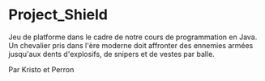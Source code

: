 # Project_Shield
Jeu de platforme dans le cadre de notre cours de programmation en Java.
Un chevalier pris dans l'ère moderne doit affronter des ennemies armées jusqu'aux dents d'explosifs, de snipers et de vestes par balle.

Par Kristo et Perron
